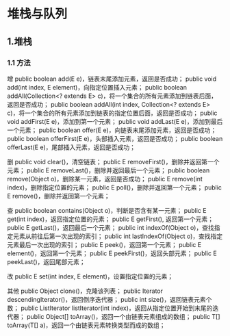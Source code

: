 # 堆栈与队列

## 1.堆栈

### 1.1 方法
增
public boolean add(E e)，链表末尾添加元素，返回是否成功；
public void add(int index, E element)，向指定位置插入元素；
public boolean addAll(Collection<? extends E> c)，将一个集合的所有元素添加到链表后面，返回是否成功；
public boolean addAll(int index, Collection<? extends E> c)，将一个集合的所有元素添加到链表的指定位置后面，返回是否成功；
public void addFirst(E e)，添加到第一个元素；
public void addLast(E e)，添加到最后一个元素；
public boolean offer(E e)，向链表末尾添加元素，返回是否成功；
public boolean offerFirst(E e)，头部插入元素，返回是否成功；
public boolean offerLast(E e)，尾部插入元素，返回是否成功；

删
public void clear()，清空链表；
public E removeFirst()，删除并返回第一个元素；
public E removeLast()，删除并返回最后一个元素；
public boolean remove(Object o)，删除某一元素，返回是否成功；
public E remove(int index)，删除指定位置的元素；
public E poll()，删除并返回第一个元素；
public E remove()，删除并返回第一个元素；

查
public boolean contains(Object o)，判断是否含有某一元素；
public E get(int index)，返回指定位置的元素；
public E getFirst(), 返回第一个元素；
public E getLast()，返回最后一个元素；
public int indexOf(Object o)，查找指定元素从前往后第一次出现的索引；
public int lastIndexOf(Object o)，查找指定元素最后一次出现的索引；
public E peek()，返回第一个元素；
public E element()，返回第一个元素；
public E peekFirst()，返回头部元素；
public E peekLast()，返回尾部元素；

改
public E set(int index, E element)，设置指定位置的元素；

其他
public Object clone()，克隆该列表；
public Iterator<E> descendingIterator()，返回倒序迭代器；
public int size()，返回链表元素个数；
public ListIterator<E> listIterator(int index)，返回从指定位置开始到末尾的迭代器；
public Object[] toArray()，返回一个由链表元素组成的数组；
public <T> T[] toArray(T[] a)，返回一个由链表元素转换类型而成的数组；
